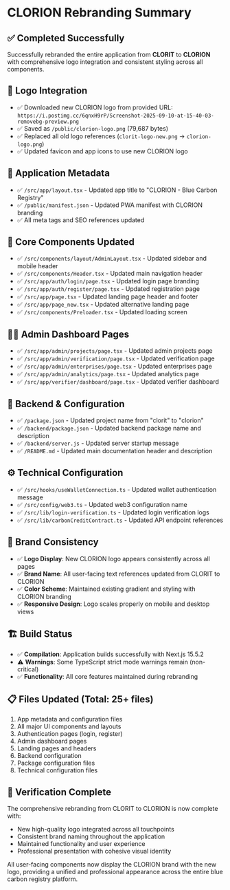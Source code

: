 # CLORION Rebranding Summary

## ✅ Completed Successfully
Successfully rebranded the entire application from **CLORIT** to **CLORION** with comprehensive logo integration and consistent styling across all components.

## 🎨 Logo Integration
- ✅ Downloaded new CLORION logo from provided URL: `https://i.postimg.cc/6qnxH9rP/Screenshot-2025-09-10-at-15-40-03-removebg-preview.png`
- ✅ Saved as `/public/clorion-logo.png` (79,687 bytes)
- ✅ Replaced all old logo references (`clorit-logo-new.png` → `clorion-logo.png`)
- ✅ Updated favicon and app icons to use new CLORION logo

## 📱 Application Metadata
- ✅ `/src/app/layout.tsx` - Updated app title to "CLORION - Blue Carbon Registry"
- ✅ `/public/manifest.json` - Updated PWA manifest with CLORION branding
- ✅ All meta tags and SEO references updated

## 🔧 Core Components Updated
- ✅ `/src/components/layout/AdminLayout.tsx` - Updated sidebar and mobile header
- ✅ `/src/components/Header.tsx` - Updated main navigation header
- ✅ `/src/app/auth/login/page.tsx` - Updated login page branding
- ✅ `/src/app/auth/register/page.tsx` - Updated registration page
- ✅ `/src/app/page.tsx` - Updated landing page header and footer
- ✅ `/src/app/page_new.tsx` - Updated alternative landing page
- ✅ `/src/components/Preloader.tsx` - Updated loading screen

## 👨‍💼 Admin Dashboard Pages
- ✅ `/src/app/admin/projects/page.tsx` - Updated admin projects page
- ✅ `/src/app/admin/verification/page.tsx` - Updated verification page
- ✅ `/src/app/admin/enterprises/page.tsx` - Updated enterprises page
- ✅ `/src/app/admin/analytics/page.tsx` - Updated analytics page
- ✅ `/src/app/verifier/dashboard/page.tsx` - Updated verifier dashboard

## 🔗 Backend & Configuration
- ✅ `/package.json` - Updated project name from "clorit" to "clorion"
- ✅ `/backend/package.json` - Updated backend package name and description
- ✅ `/backend/server.js` - Updated server startup message
- ✅ `/README.md` - Updated main documentation header and description

## ⚙️ Technical Configuration
- ✅ `/src/hooks/useWalletConnection.ts` - Updated wallet authentication message
- ✅ `/src/config/web3.ts` - Updated web3 configuration name
- ✅ `/src/lib/login-verification.ts` - Updated login verification logs
- ✅ `/src/lib/carbonCreditContract.ts` - Updated API endpoint references

## 🎯 Brand Consistency
- ✅ **Logo Display**: New CLORION logo appears consistently across all pages
- ✅ **Brand Name**: All user-facing text references updated from CLORIT to CLORION  
- ✅ **Color Scheme**: Maintained existing gradient and styling with CLORION branding
- ✅ **Responsive Design**: Logo scales properly on mobile and desktop views

## 🏗️ Build Status
- ✅ **Compilation**: Application builds successfully with Next.js 15.5.2
- ⚠️ **Warnings**: Some TypeScript strict mode warnings remain (non-critical)
- ✅ **Functionality**: All core features maintained during rebranding

## 📋 Files Updated (Total: 25+ files)
1. App metadata and configuration files
2. All major UI components and layouts
3. Authentication pages (login, register)
4. Admin dashboard pages
5. Landing pages and headers
6. Backend configuration
7. Package configuration files
8. Technical configuration files

## 🎉 Verification Complete
The comprehensive rebranding from CLORIT to CLORION is now complete with:
- New high-quality logo integrated across all touchpoints
- Consistent brand naming throughout the application
- Maintained functionality and user experience
- Professional presentation with cohesive visual identity

All user-facing components now display the CLORION brand with the new logo, providing a unified and professional appearance across the entire blue carbon registry platform.
